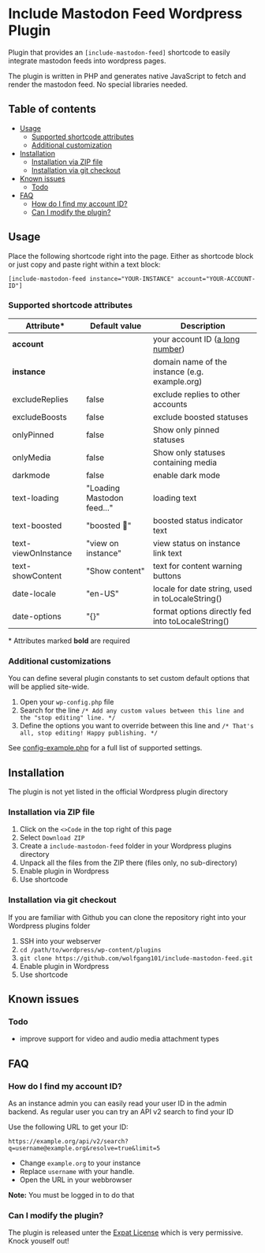 # Include Mastodon Feed Wordpress Plugin

Plugin that provides an `[include-mastodon-feed]` shortcode to easily integrate mastodon feeds into wordpress pages.

The plugin is written in PHP and generates native JavaScript to fetch and render the mastodon feed. No special libraries needed.

## Table of contents
* [Usage](#usage)
  * [Supported shortcode attributes](#supported-shortcode-attributes)
  * [Additional customization](#additional-customizations)
* [Installation](#installation)
  * [Installation via ZIP file](#installation-via-zip-file)
  * [Installation via git checkout](#installation-via-git-checkout)
* [Known issues](#known-issues)
  * [Todo](#todo)
* [FAQ](#faq)
  * [How do I find my account ID?](#how-do-i-find-my-account-id)
  * [Can I modify the plugin?](#can-i-modify-the-plugin)

## Usage

Place the following shortcode right into the page. Either as shortcode block or just copy and paste right within a text block:

```[include-mastodon-feed instance="YOUR-INSTANCE" account="YOUR-ACCOUNT-ID"]```

### Supported shortcode attributes

 | Attribute*         | Default value                 | Description                                                       |
| ------------------- | ----------------------------- | ----------------------------------------------------------------- |
| **account**         |                               | your account ID ([a long number](#how-do-i-find-my-account-id))   |
| **instance**        |                               | domain name of the instance (e.g. example.org)                    |
| excludeReplies      | false                         | exclude replies to other accounts                                 |
| excludeBoosts       | false                         | exclude boosted statuses                                          |
| onlyPinned          | false                         | Show only pinned statuses                                         |
| onlyMedia           | false                         | Show only statuses containing media                               |
| darkmode            | false                         | enable dark mode                                                  |
| text-loading        | "Loading Mastodon feed..."    | loading text                                                      |
| text-boosted        | "boosted 🚀"                  | boosted status indicator text                                     |
| text-viewOnInstance | "view on instance"            | view status on instance link text                                 |
| text-showContent    | "Show content"                | text for content warning buttons                                  |
| date-locale         | "en-US"                       | locale for date string, used in toLocaleString()                  |
| date-options        | "{}"                          | format options directly fed into toLocaleString()                 |

\* Attributes marked **bold** are required

### Additional customizations

You can define several plugin constants to set custom default options that will be applied site-wide.

1. Open your `wp-config.php` file
2. Search for the line `/* Add any custom values between this line and the "stop editing" line. */`
3. Define the options you want to override between this line and `/* That's all, stop editing! Happy publishing. */`

See [config-example.php](config-example.php) for a full list of supported settings.

## Installation

The plugin is not yet listed in the official Wordpress plugin directory

### Installation via ZIP file

1. Click on the `<>Code` in the top right of this page
2. Select `Download ZIP`
3. Create a `include-mastodon-feed` folder in your Wordpress plugins directory
4. Unpack all the files from the ZIP there (files only, no sub-directory)
5. Enable plugin in Wordpress
6. Use shortcode

### Installation via git checkout

If you are familiar with Github you can clone the repository right into your Wordpress plugins folder

1. SSH into your webserver
2. `cd /path/to/wordpress/wp-content/plugins`
3. `git clone https://github.com/wolfgang101/include-mastodon-feed.git`
4. Enable plugin in Wordpress
5. Use shortcode

## Known issues

### Todo

* improve support for video and audio media attachment types

## FAQ

### How do I find my account ID?
As an instance admin you can easily read your user ID in the admin backend. As regular user you can try an API v2 search to find your ID

Use the following URL to get your ID:

```https://example.org/api/v2/search?q=username@example.org&resolve=true&limit=5```

* Change `example.org` to your instance
* Replace `username` with your handle.
* Open the URL in your webbrowser

**Note:** You must be logged in to do that

### Can I modify the plugin?
The plugin is released unter the [Expat License](LICENSE) which is very permissive. Knock youself out!